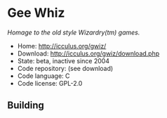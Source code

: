 # Gee Whiz

_Homage to the old style Wizardry(tm) games._

- Home: http://icculus.org/gwiz/
- Download: http://icculus.org/gwiz/download.php
- State: beta, inactive since 2004
- Code repository: (see download)
- Code language: C
- Code license: GPL-2.0

## Building

